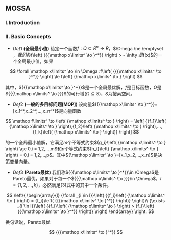## MOSSA

### I.Introduction



### II. Basic Concepts

- $Def1$ **(全局最小值)** 给定一个函数$f:\Omega  \subseteq {R^n} \to R$，$\Omega  \ne \emptyset $，我们称$f\left( {{{\mathop x\limits^ \to  }^*}} \right) >  - \infty $是$f(x)$的一个全局最小值，如果

$$
\forall \mathop x\limits^ \to   \in \Omega :f\left( {{{\mathop x\limits^ \to  }^*}} \right) \le f\left( {\mathop x\limits^ \to  } \right)
$$

其中，${{{\mathop x\limits^ \to  }^*}}$是一个全局最优解，$f$是目标函数，$\Omega$是${{{\mathop x\limits^ \to  }}}$的可行域($\Omega\subseteq S$)，$S$为搜索空间。

- $Def2$  **(一般的多目标问题[MOP])** 设向量${{{\mathop x\limits^ \to  }^*}}=[x_1^*,x_2^*,...,x_n^*]$是向量函数

$$
\mathop f\limits^ \to  \left( {\mathop x\limits^ \to  } \right) = \left[ {{f_1}\left( {\mathop x\limits^ \to  } \right),{f_2}\left( {\mathop x\limits^ \to  } \right),...,{f_k}\left( {\mathop x\limits^ \to  } \right)} \right]
$$

的一个全局最小值解，它满足$m$个不等式约束${g_i}\left( {\mathop x\limits^ \to  } \right) \ge 0,i = 1,2,...,m$和$p$个等式约束${h_i}\left( {\mathop x\limits^ \to  } \right) = 0,i = 1,2,...,p$。其中${\mathop x\limits^ \to  }=[x_1,x_2,...,x_n]$是决策变量向量。

- $Def3$  **(Pareto最优)**  我们称${{{\mathop x\limits^ \to  }^*}}\in \Omega$是Pareto最优，如果对于每一个${{{\mathop x\limits^ \to  }}}\in \Omega$，$I=\{{1,2,...,k}\}$，必然满足$(3)$式中的其中一个条件。

$$
\left\{ \begin{array}{l}
{\forall _{i \in I}}\left( {{f_i}\left( {\mathop x\limits^ \to  } \right) = {f_i}\left( {{{\mathop x\limits^ \to  }^*}} \right)} \right)\\
{\exists _{i \in I}}\left( {{f_i}\left( {\mathop x\limits^ \to  } \right) > {f_i}\left( {{{\mathop x\limits^ \to  }^*}} \right)} \right)
\end{array} \right.
$$

换句话说，Pareto最优





$$
{{{\mathop x\limits^ \to  }^*}}
$$

